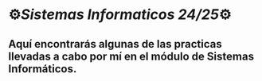 # ⚙️*Sistemas Informaticos 24/25*⚙️

## Aquí encontrarás algunas de las practicas llevadas a cabo por mí en el módulo de Sistemas Informáticos.


